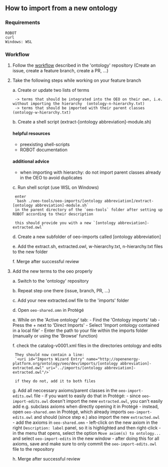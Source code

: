 ## How to import from a new ontology

### Requirements

    ROBOT
    curl
    Windows: WSL

### Workflow

1. Follow the [workflow](https://github.com/OpenEnergyPlatform/ontology/wiki/pull-request-workflow) described in the 'ontology' repository
    (Create an issue, create a feature branch, create a PR, ...)

2. Take the following steps while working on your feature branch

    a. Create or update two lists of terms

        -> terms that should be integrated into the OEO on their own, i.e. without importing the hierarchy  (ontology-n-hierarchy.txt)
        -> terms that should be imported with their parent classes    (ontology-w-hierarchy.txt)

    b. Create a shell script (extract-[ontology abbreviation]-module.sh)

    #### helpful resources

    - preexisting shell-scripts
    - ROBOT documentation

    #### additional advice

    - when importing with hierarchy: do not import parent classes already in the OEO to avoid duplicates

    c. Run shell script (use WSL on Windows)

        enter 
        `bash ./oeo-tools/oeo-imports/[ontology abbreviation]/extract-[ontology abbreviation]-module.sh`        
        in the parent directory of the `oeo-tools` folder after setting up ROBOT according to their description

        this should provide you with a new `[ontology abbreviation]-extracted.owl`
    
    d. Create a new subfolder of oeo-imports called [ontology abbreviation]

    e. Add the extract.sh, extracted.owl, w-hierarchy.txt, n-hierarchy.txt files to the new folder
    
    f. Merge after successful review

3. Add the new terms to the oeo properly

    a. Switch to the 'ontology' repository

    b. Repeat step one there (issue, branch, PR, ...)

    c. Add your new extracted.owl file to the 'imports' folder

    d. Open `oeo-shared.omn` in Protégé

    e. While on the 'Active ontology' tab:
        - Find the 'Ontology imports' tab
        - Press the + next to 'Direct Imports'
        - Select 'Import ontology contained in a local file' 
        - Enter the path to your file within the imports folder (manually or using the 'Browse' function)
    
    f. check the catalog-v0001.xml files in the directories ontology and edits

        They should now contain a line: 
        `<uri id="Imports Wizard Entry" name="http://openenergy-platform.org/ontology/oeo/dev/imports/[ontology abbreviation]-extracted.owl" uri="../imports/[ontology abbreviation]-extracted.owl"/>`

        if they do not, add it to both files
        
    g. Add all neccessary axioms/parent classes in the `oeo-import-edits.owl` file
        - if you want to easily do that in Protégé:
            - since `oeo-import-edits.owl` doesn't import the new `extracted.owl`, you can't easily add e.g. subclass axioms when directly opening it in Protégé
            - instead, open `oeo-shared.omn` in Protégé, which already imports `oeo-import-edits.owl` and should (since step e.) also import the new `extracted.owl`
            - add the axioms in `oeo-shared.omn`
                - left-click on the new axiom in the right `Description: label` panel, so it is highlighted and then right-click
                - in the menu that opens, select the option `Move axiom(s) to ontology...` and select `oeo-import-edits` in the new window
            - after doing this for all axioms, save and make sure to only commit the `oeo-import-edits.owl` file to the repository

    h. Merge after successful review